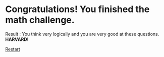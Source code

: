 # Congratulations! You finished the math challenge.  

Result : You think very logically and you are very good at these questions. **HARVARD!**  

[Restart](../Home.md)